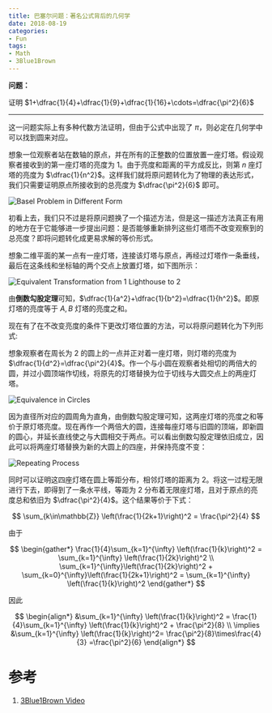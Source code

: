 ```yaml
---
title: 巴塞尔问题：著名公式背后的几何学
date: 2018-08-19
categories:
- Fun
tags:
- Math
- 3Blue1Brown
---
```


**问题：**

证明 $1+\dfrac{1}{4}+\dfrac{1}{9}+\dfrac{1}{16}+\cdots=\dfrac{\pi^2}{6}$

<!--more-->

---

这一问题实际上有多种代数方法证明，但由于公式中出现了 $\pi$，则必定在几何学中可以找到圆来对应。

想象一位观察者站在数轴的原点，并在所有的正整数的位置放置一座灯塔。假设观察者接收到的第一座灯塔的亮度为 $1$。由于亮度和距离的平方成反比，则第 $n$ 座灯塔的亮度为 $\dfrac{1}{n^2}$。这样我们就将原问题转化为了物理的表达形式，我们只需要证明原点所接收到的总亮度为 $\dfrac{\pi^2}{6}$ 即可。

![Basel Problem in Different Form](https://i.imgur.com/qXkRWEt.png)

初看上去，我们只不过是将原问题换了一个描述方法，但是这一描述方法真正有用的地方在于它能够进一步提出问题：是否能够重新排列这些灯塔而不改变观察到的总亮度？即将问题转化成更易求解的等价形式。

想象二维平面的某一点有一座灯塔，连接该灯塔与原点，再经过灯塔作一条垂线，最后在这条线和坐标轴的两个交点上放置灯塔，如下图所示：

![Equivalent Transformation from 1 Lighthouse to 2](https://i.imgur.com/XLbruPK.png)

由**倒数勾股定理**可知，$\dfrac{1}{a^2}+\dfrac{1}{b^2}=\dfrac{1}{h^2}$。即原灯塔的亮度等于 $A, B$ 灯塔的亮度之和。

现在有了在不改变亮度的条件下更改灯塔位置的方法，可以将原问题转化为下列形式:

想象观察者在周长为 $2$ 的圆上的一点并正对着一座灯塔，则灯塔的亮度为 $\dfrac{1}{d^2}=\dfrac{\pi^2}{4}$。作一个与小圆在观察者处相切的两倍大的圆，并过小圆顶端作切线，将原先的灯塔替换为位于切线与大圆交点上的两座灯塔。

![Equivalence in Circles](https://i.imgur.com/AykC1B2.png)

因为直径所对应的圆周角为直角，由倒数勾股定理可知，这两座灯塔的亮度之和等价于原灯塔亮度。现在再作一个两倍大的圆，连接每座灯塔与旧圆的顶端，即新圆的圆心，并延长直线使之与大圆相交于两点。可以看出倒数勾股定理依旧成立，因此可以将两座灯塔替换为新的大圆上的四座，并保持亮度不变：

![Repeating Process](https://i.imgur.com/UnMv08O.png)

同时可以证明这四座灯塔在圆上等距分布，相邻灯塔的距离为 $2$。将这一过程无限进行下去，即得到了一条水平线，等距为 $2$ 分布着无限座灯塔，且对于原点的亮度总和依旧为 $\dfrac{\pi^2}{4}$。这个结果等价于下式：

$$
\sum_{k\in\mathbb{Z}} \left(\frac{1}{2k+1}\right)^2 = \frac{\pi^2}{4}
$$

由于

$$
\begin{gather*}
\frac{1}{4}\sum_{k=1}^{\infty} \left(\frac{1}{k}\right)^2 = \sum_{k=1}^{\infty} \left(\frac{1}{2k}\right)^2 \\
\sum_{k=1}^{\infty}\left(\frac{1}{2k}\right)^2 + \sum_{k=0}^{\infty}\left(\frac{1}{2k+1}\right)^2 = \sum_{k=1}^{\infty} \left(\frac{1}{k}\right)^2
\end{gather*}
$$

因此

$$
\begin{align*}
&\sum_{k=1}^{\infty} \left(\frac{1}{k}\right)^2 = \frac{1}{4}\sum_{k=1}^{\infty} \left(\frac{1}{k}\right)^2 + \frac{\pi^2}{8} \\
\implies &\sum_{k=1}^{\infty} \left(\frac{1}{k}\right)^2= \frac{\pi^2}{8}\times\frac{4}{3} =\frac{\pi^2}{6}
\end{align*}
$$

# 参考

1. [3Blue1Brown Video](https://youtu.be/d-o3eB9sfls)
